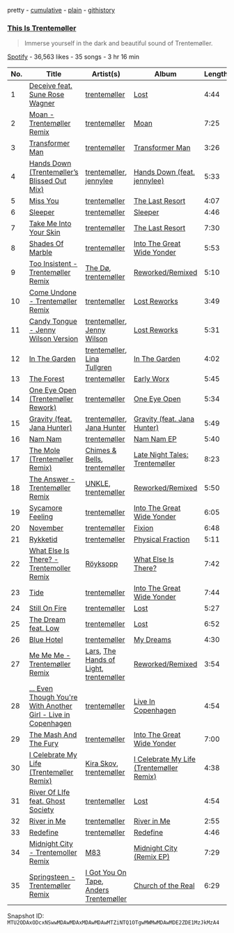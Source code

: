 pretty - [cumulative](/playlists/cumulative/37i9dQZF1DX4cEqBpR9k1C.md) - [plain](/playlists/plain/37i9dQZF1DX4cEqBpR9k1C) - [githistory](https://github.githistory.xyz/mackorone/spotify-playlist-archive/blob/main/playlists/plain/37i9dQZF1DX4cEqBpR9k1C)

### [This Is Trentemøller](https://open.spotify.com/playlist/37i9dQZF1DX4cEqBpR9k1C)

> Immerse yourself in the dark and beautiful sound of Trentemøller.

[Spotify](https://open.spotify.com/user/spotify) - 36,563 likes - 35 songs - 3 hr 16 min

| No. | Title | Artist(s) | Album | Length |
|---|---|---|---|---|
| 1 | [Deceive feat\. Sune Rose Wagner](https://open.spotify.com/track/3oQA7hcoD7zArMPLrADBts) | [trentemøller](https://open.spotify.com/artist/4O71i7ke5iIBX6RNSFoZbS) | [Lost](https://open.spotify.com/album/3q8xfhiEbmBjL4qKzJcUoo) | 4:44 |
| 2 | [Moan \- Trentemøller Remix](https://open.spotify.com/track/1Gsgn6QFYJgkBxEVC1jJnN) | [trentemøller](https://open.spotify.com/artist/4O71i7ke5iIBX6RNSFoZbS) | [Moan](https://open.spotify.com/album/6FW9e37f8NF0luP6IW6YeP) | 7:25 |
| 3 | [Transformer Man](https://open.spotify.com/track/1ih0s2C9qCIIbnT56Os5an) | [trentemøller](https://open.spotify.com/artist/4O71i7ke5iIBX6RNSFoZbS) | [Transformer Man](https://open.spotify.com/album/46p9XR2CHgnrKJBRYSrgx0) | 3:26 |
| 4 | [Hands Down \(Trentemøller’s Blissed Out Mix\)](https://open.spotify.com/track/7ie4WcGBbqVS1rB0TLzWD3) | [trentemøller](https://open.spotify.com/artist/4O71i7ke5iIBX6RNSFoZbS), [jennylee](https://open.spotify.com/artist/71m2cLxzTNos8O2fUyDE5T) | [Hands Down \(feat\. jennylee\)](https://open.spotify.com/album/3BGkm1gHRWzxVcp4o4Ue6a) | 5:33 |
| 5 | [Miss You](https://open.spotify.com/track/4WTmtPRtIpjzgwBbQsMYyo) | [trentemøller](https://open.spotify.com/artist/4O71i7ke5iIBX6RNSFoZbS) | [The Last Resort](https://open.spotify.com/album/64iEo3whZTY6g9vwap2H2Q) | 4:07 |
| 6 | [Sleeper](https://open.spotify.com/track/1GimT5ZWkbqjzIb6DBWOI9) | [trentemøller](https://open.spotify.com/artist/4O71i7ke5iIBX6RNSFoZbS) | [Sleeper](https://open.spotify.com/album/3Tm0MLEI2YF3z7G3rcU5En) | 4:46 |
| 7 | [Take Me Into Your Skin](https://open.spotify.com/track/5RQqQkd8Z8gcscl9ce6ESk) | [trentemøller](https://open.spotify.com/artist/4O71i7ke5iIBX6RNSFoZbS) | [The Last Resort](https://open.spotify.com/album/64iEo3whZTY6g9vwap2H2Q) | 7:30 |
| 8 | [Shades Of Marble](https://open.spotify.com/track/0rdCqNeVehpyPzET6oxZNf) | [trentemøller](https://open.spotify.com/artist/4O71i7ke5iIBX6RNSFoZbS) | [Into The Great Wide Yonder](https://open.spotify.com/album/2hnNaT9PKxuHsh0gyWfIyj) | 5:53 |
| 9 | [Too Insistent \- Trentemøller Remix](https://open.spotify.com/track/4hkzx4KLPDkABV2Xz22fls) | [The Dø](https://open.spotify.com/artist/2mcNCn1qbZUQ3J9KHapUxj), [trentemøller](https://open.spotify.com/artist/4O71i7ke5iIBX6RNSFoZbS) | [Reworked/Remixed](https://open.spotify.com/album/7JggdVIipgSShK1uk7N1hP) | 5:10 |
| 10 | [Come Undone \- Trentemøller Remix](https://open.spotify.com/track/4ZH3BuPMfw5YkkESK953hx) | [trentemøller](https://open.spotify.com/artist/4O71i7ke5iIBX6RNSFoZbS) | [Lost Reworks](https://open.spotify.com/album/2D6qw7xpRi1VzviHzRlwUH) | 3:49 |
| 11 | [Candy Tongue \- Jenny Wilson Version](https://open.spotify.com/track/092OorOT2ro1GbBxHeqIip) | [trentemøller](https://open.spotify.com/artist/4O71i7ke5iIBX6RNSFoZbS), [Jenny Wilson](https://open.spotify.com/artist/3axEmcxTibioxD1rZi1IOB) | [Lost Reworks](https://open.spotify.com/album/2D6qw7xpRi1VzviHzRlwUH) | 5:31 |
| 12 | [In The Garden](https://open.spotify.com/track/2Sl7L51dwNWgOtbiazheho) | [trentemøller](https://open.spotify.com/artist/4O71i7ke5iIBX6RNSFoZbS), [Lina Tullgren](https://open.spotify.com/artist/2jQOcUsvmfNdv32JXmcqFE) | [In The Garden](https://open.spotify.com/album/42yUTGO8pawElLTYtOcakz) | 4:02 |
| 13 | [The Forest](https://open.spotify.com/track/7HgVllQrJYoKv2uS2Mbsie) | [trentemøller](https://open.spotify.com/artist/4O71i7ke5iIBX6RNSFoZbS) | [Early Worx](https://open.spotify.com/album/2oy8IScMkt6ut0pVy53Bhb) | 5:45 |
| 14 | [One Eye Open \(Trentemøller Rework\)](https://open.spotify.com/track/0uKONW34B7aWwT4RjPZyBS) | [trentemøller](https://open.spotify.com/artist/4O71i7ke5iIBX6RNSFoZbS) | [One Eye Open](https://open.spotify.com/album/04zBEouKAaoMPz9rC2Axcs) | 5:34 |
| 15 | [Gravity \(feat\. Jana Hunter\)](https://open.spotify.com/track/2cwckI2YPGqoOWIYdEaYOa) | [trentemøller](https://open.spotify.com/artist/4O71i7ke5iIBX6RNSFoZbS), [Jana Hunter](https://open.spotify.com/artist/3iCtPx8eaTKvuu0SujhEg1) | [Gravity \(feat\. Jana Hunter\)](https://open.spotify.com/album/59mniSlRJStLwJDbwYluq2) | 5:49 |
| 16 | [Nam Nam](https://open.spotify.com/track/1rr07P5zC9AGmGA4JScrGS) | [trentemøller](https://open.spotify.com/artist/4O71i7ke5iIBX6RNSFoZbS) | [Nam Nam EP](https://open.spotify.com/album/6gBaal5goRfVNW8uIR8Qqv) | 5:40 |
| 17 | [The Mole \(Trentemøller Remix\)](https://open.spotify.com/track/06rOv2hBU7x7OMRuiu1xgj) | [Chimes & Bells](https://open.spotify.com/artist/3GNwPNPyQQoDwxQOmhAyiB), [trentemøller](https://open.spotify.com/artist/4O71i7ke5iIBX6RNSFoZbS) | [Late Night Tales: Trentemøller](https://open.spotify.com/album/7nwixPBLk3F2ubaFcVlLPb) | 8:23 |
| 18 | [The Answer \- Trentemøller Remix](https://open.spotify.com/track/0dEDeeRZBQOUcLQl7yWV88) | [UNKLE](https://open.spotify.com/artist/2nszamLjZFgu3Yx77mKxuC), [trentemøller](https://open.spotify.com/artist/4O71i7ke5iIBX6RNSFoZbS) | [Reworked/Remixed](https://open.spotify.com/album/7JggdVIipgSShK1uk7N1hP) | 5:50 |
| 19 | [Sycamore Feeling](https://open.spotify.com/track/1si4Iyt0quMOnixDZk1gau) | [trentemøller](https://open.spotify.com/artist/4O71i7ke5iIBX6RNSFoZbS) | [Into The Great Wide Yonder](https://open.spotify.com/album/2hnNaT9PKxuHsh0gyWfIyj) | 6:05 |
| 20 | [November](https://open.spotify.com/track/2EwOZ9dGF7lvNKdzN7TjRX) | [trentemøller](https://open.spotify.com/artist/4O71i7ke5iIBX6RNSFoZbS) | [Fixion](https://open.spotify.com/album/4g8AOBMFKeuthiXpj6Kxmr) | 6:48 |
| 21 | [Rykketid](https://open.spotify.com/track/14Rw41CigHI1VEkElmvB4N) | [trentemøller](https://open.spotify.com/artist/4O71i7ke5iIBX6RNSFoZbS) | [Physical Fraction](https://open.spotify.com/album/06sbYjlHg63E1ZRFxDIaVz) | 5:11 |
| 22 | [What Else Is There? \- Trentemoller Remix](https://open.spotify.com/track/2eUomofxqu973hHJJuIj51) | [Röyksopp](https://open.spotify.com/artist/5nPOO9iTcrs9k6yFffPxjH) | [What Else Is There?](https://open.spotify.com/album/33BQGwywIquZMN26cozXnl) | 7:42 |
| 23 | [Tide](https://open.spotify.com/track/5KJV7jnLCmJQuwrae9rdtd) | [trentemøller](https://open.spotify.com/artist/4O71i7ke5iIBX6RNSFoZbS) | [Into The Great Wide Yonder](https://open.spotify.com/album/2hnNaT9PKxuHsh0gyWfIyj) | 7:44 |
| 24 | [Still On Fire](https://open.spotify.com/track/1NikYGWprfcvEqtyL7wmZw) | [trentemøller](https://open.spotify.com/artist/4O71i7ke5iIBX6RNSFoZbS) | [Lost](https://open.spotify.com/album/3q8xfhiEbmBjL4qKzJcUoo) | 5:27 |
| 25 | [The Dream feat\. Low](https://open.spotify.com/track/1dWoElKx73yU6u3xUPjFIe) | [trentemøller](https://open.spotify.com/artist/4O71i7ke5iIBX6RNSFoZbS) | [Lost](https://open.spotify.com/album/3q8xfhiEbmBjL4qKzJcUoo) | 6:52 |
| 26 | [Blue Hotel](https://open.spotify.com/track/16AHLGK4nDgWJd2QglQpZW) | [trentemøller](https://open.spotify.com/artist/4O71i7ke5iIBX6RNSFoZbS) | [My Dreams](https://open.spotify.com/album/1xHYl8CAdqzMmB9yrtAkIB) | 4:30 |
| 27 | [Me Me Me \- Trentemøller Remix](https://open.spotify.com/track/1VfhO1GZsZmVrVWRP84iQK) | [Lars](https://open.spotify.com/artist/1wNYYqNhLKSdj2cIqp2B9V), [The Hands of Light](https://open.spotify.com/artist/0dCl6yIctSSX7XqDTG0vED), [trentemøller](https://open.spotify.com/artist/4O71i7ke5iIBX6RNSFoZbS) | [Reworked/Remixed](https://open.spotify.com/album/7JggdVIipgSShK1uk7N1hP) | 3:54 |
| 28 | [..\. Even Though You're With Another Girl \- Live in Copenhagen](https://open.spotify.com/track/1TWWBQrFvHv1aQaIyxOPKL) | [trentemøller](https://open.spotify.com/artist/4O71i7ke5iIBX6RNSFoZbS) | [Live In Copenhagen](https://open.spotify.com/album/2zLwFth33vdtNK1lFFqRHS) | 4:54 |
| 29 | [The Mash And The Fury](https://open.spotify.com/track/6bO6iqcqeZPrDbFTx4e8aO) | [trentemøller](https://open.spotify.com/artist/4O71i7ke5iIBX6RNSFoZbS) | [Into The Great Wide Yonder](https://open.spotify.com/album/2hnNaT9PKxuHsh0gyWfIyj) | 7:00 |
| 30 | [I Celebrate My Life \(Trentemøller Remix\)](https://open.spotify.com/track/7c2BvqW33kNpb4fpQZU4Ap) | [Kira Skov](https://open.spotify.com/artist/4KafLGsDcBlyXxeQZhYs6e), [trentemøller](https://open.spotify.com/artist/4O71i7ke5iIBX6RNSFoZbS) | [I Celebrate My Life \(Trentemøller Remix\)](https://open.spotify.com/album/7q2RJJBz2NPps1hCv7BTtG) | 4:38 |
| 31 | [River Of LIfe feat\. Ghost Society](https://open.spotify.com/track/2jPXk7okWWF8AYkz2tNy6o) | [trentemøller](https://open.spotify.com/artist/4O71i7ke5iIBX6RNSFoZbS) | [Lost](https://open.spotify.com/album/3q8xfhiEbmBjL4qKzJcUoo) | 4:54 |
| 32 | [River in Me](https://open.spotify.com/track/722JDbDYpWwk3mTMYk5tgP) | [trentemøller](https://open.spotify.com/artist/4O71i7ke5iIBX6RNSFoZbS) | [River in Me](https://open.spotify.com/album/7ruYehcOs6fgJgx4JFoIr9) | 2:55 |
| 33 | [Redefine](https://open.spotify.com/track/4uw6KaBLSKX1Y1w5Hmnxxc) | [trentemøller](https://open.spotify.com/artist/4O71i7ke5iIBX6RNSFoZbS) | [Redefine](https://open.spotify.com/album/7GbApwD1keCLMveNF3Hy6O) | 4:46 |
| 34 | [Midnight City \- Trentemoller Remix](https://open.spotify.com/track/5kKZkGVLQOvcMKxGSqajaw) | [M83](https://open.spotify.com/artist/63MQldklfxkjYDoUE4Tppz) | [Midnight City \(Remix EP\)](https://open.spotify.com/album/3gvqlGUjtnFzHAnAQ8gyrc) | 7:29 |
| 35 | [Springsteen \- Trentemøller Remix](https://open.spotify.com/track/7bTKMYPBA3TsqQ1gjgvEg2) | [I Got You On Tape](https://open.spotify.com/artist/3HR5AnPFqtwPA8XvCw7VL5), [Anders Trentemøller](https://open.spotify.com/artist/3XxgESVjgBg5yYoQbFpAKg) | [Church of the Real](https://open.spotify.com/album/240XdI8LgR2B14hTIgTmf1) | 6:29 |

Snapshot ID: `MTU2ODAxODcxNSwwMDAwMDAxMDAwMDAwMTZiNTQ1OTgwMWMwMDAwMDE2ZDE1MzJkMzA4`